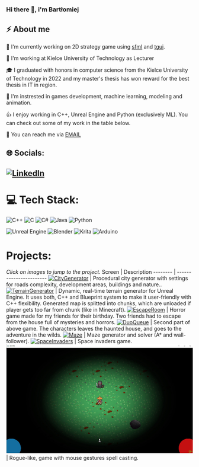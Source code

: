 ### Hi there 👋, i'm Bartłomiej

<!--
**Yorshka-Vermilion/Yorshka-Vermilion** is a ✨ _special_ ✨ repository because its `README.md` (this file) appears on your GitHub profile.

Here are some ideas to get you started:

- 🔭 I’m currently working on ...
- 🌱 I'm lecturer at the Kielce University of Technology
- 👯 I’m looking to collaborate on ...
- 🤔 I’m looking for help with ...
- 💬 Ask me about ...
- 📫 How to reach me: ...
- 😄 Pronouns: ...
- ⚡ Fun fact: ...
-->

## :zap: About me

:hammer: I'm currently working on 2D strategy game using [sfml](https://www.sfml-dev.org/) and [tgui](https://tgui.eu/).

:office: I'm working at Kielce University of Technology as Lecturer

:mortar_board: I graduated with honors in computer science from the Kielce University of Technology in 2022 and my master's thesis has won reward for the best thesis in IT in region.

:book: I'm instrested in games development, machine learning, modeling and animation. 

:+1: I enjoy working in C++, Unreal Engine and Python (exclusively ML). You can check out some of my work in the table below.

:email: You can reach me via [EMAIL](mailto:proarc98@gmail.com)

## 🌐 Socials:
[![LinkedIn](https://img.shields.io/badge/LinkedIn-%230077B5.svg?logo=linkedin&logoColor=white)](https://www.linkedin.com/in/bart%C5%82omiej-marzec-0567b42b0/)
---
# 💻 Tech Stack:
![C++](https://img.shields.io/badge/c++-%2300599C.svg?style=for-the-badge&logo=c%2B%2B&logoColor=white) ![C](https://img.shields.io/badge/c-%2300599C.svg?style=for-the-badge&logo=c&logoColor=white) ![C#](https://img.shields.io/badge/c%23-%23239120.svg?style=for-the-badge&logo=csharp&logoColor=white) ![Java](https://img.shields.io/badge/java-%23ED8B00.svg?style=for-the-badge&logo=openjdk&logoColor=white) ![Python](https://img.shields.io/badge/python-3670A0?style=for-the-badge&logo=python&logoColor=ffdd54) 

![Unreal Engine](https://img.shields.io/badge/unrealengine-%23313131.svg?style=for-the-badge&logo=unrealengine&logoColor=white) ![Blender](https://img.shields.io/badge/blender-%23F5792A.svg?style=for-the-badge&logo=blender&logoColor=white) ![Krita](https://img.shields.io/badge/Krita-203759?style=for-the-badge&logo=krita&logoColor=EEF37B) ![Arduino](https://img.shields.io/badge/-Arduino-00979D?style=for-the-badge&logo=Arduino&logoColor=white) 

# Projects:
_Click on images to jump to the project._
Screen     | Description
-------- | -----------------------
[![CityGenerator](https://github.com/Yorshka-Vermilion/UnrealEngine---City-Generator/assets/59543577/0d6b380b-df5f-4344-907d-434774d8bbca)](https://github.com/Yorshka-Vermilion/UnrealEngine---City-Generator?tab=readme-ov-file) | Procedural city generator with settings for roads complexity, development areas, buildings and nature..
[![TerrainGenerator](https://github.com/Yorshka-Vermilion/UnrealEngine---Terrain-Generator/assets/59543577/4d67ebec-9821-4236-b8b9-4d14d7eb9392)](https://github.com/Yorshka-Vermilion/UnrealEngine---Terrain-Generator) | Dynamic, real-time terrain generator for Unreal Engine. It uses both, C++ and Blueprint system to make it user-friendly with C++ flexibility. Generated map is splitted into chunks, which are unloaded if player gets too far from chunk (like in Minecraft).
[![EscapeRoom](https://github.com/Kamien-Kowala/-GAME-EscapeRoom/blob/main/Screens/480_20230222155738_1.png?raw=true)](https://github.com/Yorshka-Vermilion/-GAME-EscapeRoom) | Horror game made for my friends for their birthday. Two friends had to escape from the house full of mysteries and horrors. 
[![DuoQueue](https://github.com/Kamien-Kowala/-GAME-DuoQueue/blob/main/Screeny/480_20230222114033_1.png?raw=true)](https://github.com/Yorshka-Vermilion/-GAME-DuoQueue) | Second part of above game. The characters leaves the haunted house, and goes to the adventure in the wilds.
[![Maze](https://github.com/Yorshka-Vermilion/UnrealEngine---Maze-generator-and-solver/assets/59543577/9b09d709-4520-4214-ac6e-f13b33e93ae5)](https://github.com/Yorshka-Vermilion/UnrealEngine---Maze-generator-and-solver) | Maze generator and solver (A* and wall-follower).
[![SpaceInvaders](https://github.com/Yorshka-Vermilion/Projekt-C/assets/59543577/8db3ebd7-b8c6-400f-a981-f90dec8417bb)](https://github.com/Yorshka-Vermilion/Space-Invaders---Allegro-C) | Space invaders game.
[![Wizard](https://github.com/Armata-Strigoi/Gra-2D-RPG/blob/main/3.PNG?raw=true)](https://github.com/Yorshka-Vermilion/Gra-2D-RPG) | Rogue-like, game with mouse gestures spell casting.
